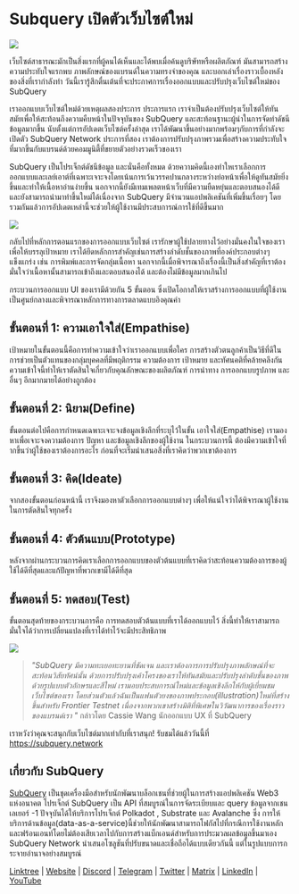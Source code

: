 # Subquery เปิดตัวเว็บไซต์ใหม่

![](https://miro.medium.com/max/1400/0*AnB_ILxq6i0kKz2Y)

เว็บไซต์สาธารณะมักเป็นสิ่งแรกที่ผู้คนได้เห็นและได้พบเมื่อค้นดูบริษัทหรือผลิตภัณฑ์ มันสามารถสร้างความประทับใจแรกพบ ภาพลักษณ์ของแบรนด์ในความทรงจำของคุณ และบอกเล่าเรื่องราวเบื้องหลังของสิ่งที่เรากำลังทำ วันนี้เรารู้สึกตื่นเต้นที่จะประกาศการเรื่องออกแบบและปรับปรุงเว็บไซต์ใหม่ของ SubQuery

เราออกแบบเว็บไซต์ใหม่ด้วยเหตุผลสองประการ ประการแรก เราจำเป็นต้องปรับปรุงเว็บไซต์ให้ทันสมัยเพื่อให้สะท้อนถึงความคืบหน้าในปัจจุบันของ SubQuery และสะท้อนฐานะผู้นำในการจัดทำดัชนีข้อมูลมากขึ้น นับตั้งแต่การอัปเดตเว็บไซต์ครั้งล่าสุด เราได้พัฒนาขึ้นอย่างมากพร้อมๆกับการที่กำลังจะเปิดตัว SubQuery Network ประการที่สอง เราต้องการปรับปรุงภาพรวมเพื่อสร้างความประทับใจที่มากขึ้นกับแบรนด์ด้วยคอมมูนิตี้ที่ขยายตัวอย่างรวดเร็วของเรา

SubQuery เป็นโปรเจ็กต์ดัชนีข้อมูล และนั่นคือทั้งหมด ด้วยความคิดนี้เองทำใหเราเลือกการออกแบบและเลย์เอาต์ที่เฉพาะเจาะจงโดยเน้นการเว้นวรรคปานกลางระหว่างย่อหน้าเพื่อให้ดูทันสมัยยิ่งขึ้นและทำให้เนื้อหาอ่านง่ายขึ้น นอกจากนี้ยังมีเทมเพลตหน้าเว็บที่มีความยืดหยุ่นและตอบสนองได้ดีและยังสามารถนำมาทำขึ้นใหม่ได้เนื่องจาก SubQuery มีจำนวนแอปพลิเคชันที่เพิ่มขึ้นเรื่อยๆ โดยรวมกันแล้วการอัปเดตเหล่านี้จะช่วยให้ผู้ใช้งานมีประสบการณ์การใช้ที่ดีขึ้นมาก

![](https://miro.medium.com/max/1400/1*rqmuhuC5rdV7sZN2AwokZQ.png)

กลับไปที่หลักการตอนแรกของการออกแบบเว็บไซต์ เรารักษาผู้ใช้ปลายทางไว้อย่างมั่นคงในใจของเรา เพื่อให้บรรลุเป้าหมาย เราได้ยึดหลักการสำคัญเช่นการสร้างลำดับชั้นของภาพที่องค์ประกอบต่างๆแข็งแกร่ง เช่น การพิมพ์และการจัดกลุ่มเนื้อหา นอกจากนี้เมื่อพิจารณาถึงเรื่องนี้เป็นสิ่งสำคัญที่เราต้องมั่นใจว่าเนื้อหานั้นสามารถเข้าถึงและตอบสนองได้ และต้องไม่มีข้อมูลมากเกินไป

กระบวนการออกแบบ UI ของเรามีด้วยกัน 5 ขั้นตอน ซึ่งเปิดโอกาสให้เราสร้างการออกแบบที่ผู้ใช้งานเป็นศูนย์กลางและพิจารณาหลักการทางการตลาดแบบอิงคุณค่า

## ขั้นตอนที่ 1: ความเอาใจใส่(Empathise)

เป้าหมายในขั้นตอนนี้คือการทำความเข้าใจว่าเราออกแบบเพื่อใคร การสร้างตัวตนลูกค้าเป็นวิธีที่ดีในการช่วยเป็นตัวแทนของกลุ่มบุคคลที่มีพฤติกรรม ความต้องการ เป้าหมาย และทัศนคติที่คล้ายคลึงกัน ความเข้าใจนี้ทำให้เราตัดสินใจเกี่ยวกับคุณลักษณะของผลิตภัณฑ์ การนำทาง การออกแบบรูปภาพ และอื่นๆ อีกมากมายได้อย่างถูกต้อง

## ขั้นตอนที่ 2: นิยาม(Define)

ขั้นตอนต่อไปคือการกำหนดเฉพาะเจาะจงข้อมูลเชิงลึกที่ระบุไว้ในขั้น เอาใจใส่(Empathise) เรามองหาเพื่อเจาะจงความต้องการ ปัญหา และข้อมูลเชิงลึกของผู้ใช้งาน ในกระบวนการนี้ ต้องมีความเข้าใจที่ากขึ้นว่าผู้ใช้ของเราต้องการอะไร ก่อนที่จะเริ่มนำเสนอสิ่งที่เราคิดว่าพวกเขาต้องการ

## ขั้นตอนที่ 3: คิด(Ideate)

จากสองขั้นตอนก่อนหน้านี้ เราจึงมองหาตัวเลือกการออกแบบต่างๆ เพื่อให้แน่ใจว่าได้พิจารณาผู้ใช้งานในการตัดสินใจทุกครั้ง

## ขั้นตอนที่ 4: ตัวต้นแบบ(Prototype)

หลังจากผ่านกระบวนการคิดเราเลือกการออกแบบของตัวต้นแบบที่เราคิดว่าสะท้อนความต้องการของผู้ใช้ได้ดีที่สุดและแก้ปัญหาที่พวกเขามีได้ดีที่สุด

## ขั้นตอนที่ 5: ทดสอบ(Test)

ขั้นตอนสุดท้ายของกระบวนการคือ การทดสอบตัวต้นแบบที่เราได้ออกแบบไว้ สิ่งนี้ทำให้เราสามารถมั่นใจได้ว่าการเปลี่ยนแปลงที่เราได้ทำไว้จะมีประสิทธิภาพ

![](https://miro.medium.com/max/1400/1*AMO1WP2Yg1MtNht22gIeaw.png)

> _"SubQuery มีความทะเยอทะยานที่ชัดเจน และเราต้องการการปรับปรุงภาพลักษณ์ที่จะสะท้อนวิสัยทัศน์นั้น ด้วยการปรับปรุงเค้าโครงของเราให้ทันสมัยและปรับปรุงลำดับชั้นของภาพด้วยรูปแบบตัวอักษรและสีใหม่ เรามอบประสบการณ์ใหม่และข้อมูลเชิงลึกให้กับผู้เยี่ยมชมเว็บไซต์ของเรา โดยส่วนตัวแล้วฉันเป็นแฟนตัวยงของภาพประกอบ(illustration)ใหม่ที่สร้างขึ้นสำหรับ Frontier Testnet เนื่องจากพวกเขาสร้างมิติที่พิเศษในวิวัฒนาการของเรื่องราวของแบรนด์เรา "_ กล่าวโดย Cassie Wang นักออกแบบ UX ที่ SubQuery

เราหวังว่าคุณจะสนุกกับเว็บไซต์มากเท่ากับที่เราสนุก! รับชมได้แล้ววันนี้ที่ https://subquery.network

## เกี่ยวกับ SubQuery

[SubQuery](https://subquery.network) เป็นชุดเครื่องมือสำหรับนักพัฒนาบล็อกเชนที่ช่วยผู้ในการสร้างแอปพลิเคชัน Web3 แห่งอนาคต โปรเจ็กต์ SubQuery เป็น API ที่สมบูรณ์ในการจัดระเบียบและ query ข้อมูลจากเชนเลเยอร์ -1 ปัจจุบันได้ให้บริการโปรเจ็กต์ Polkadot , Substrate และ Avalanche ซึ่ง การให้บริการด้านข้อมูล(data-as-a-service)นี้ช่วยให้นักพัฒนาสามารถโฟกัสไปที่กรณีการใช้งานหลักและฟร้อนเอนท์โดยไม่ต้องเสียเวลาไปกับการสร้างแบ็กเอนด์สำหรับการประมวลผลข้อมูลขึ้นมาเอง SubQuery Network นำเสนอโซลูชันที่ปรับขนาดและเชื่อถือได้แบบเดียวกันนี้ แต่ในรูปแบบการกระจายอำนาจอย่างสมบูรณ์

​​[Linktree](https://linktr.ee/subquerynetwork) | [Website](https://subquery.network/) | [Discord](https://discord.com/invite/78zg8aBSMG) | [Telegram](https://t.me/subquerynetwork) | [Twitter](https://twitter.com/subquerynetwork) | [Matrix](https://matrix.to/#/#subquery:matrix.org) | [LinkedIn](https://www.linkedin.com/company/subquery) | [YouTube](https://www.youtube.com/channel/UCi1a6NUUjegcLHDFLr7CqLw)
